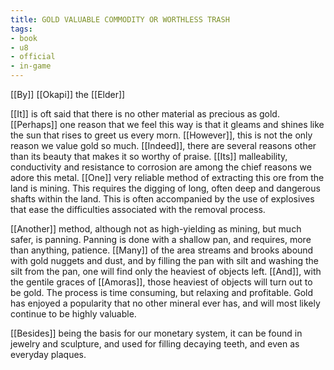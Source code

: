 ```yaml
---
title: GOLD VALUABLE COMMODITY OR WORTHLESS TRASH
tags:
- book
- u8
- official
- in-game
---
```


[[By]] [[Okapi]] the [[Elder]]  
  
[[It]] is oft said that there is no other material as precious as gold. [[Perhaps]] one reason that we feel this way is that it gleams and shines like the sun that rises to greet us every morn. [[However]], this is not the only reason we value gold so much. [[Indeed]], there are several reasons other than its beauty that makes it so worthy of praise. [[Its]] malleability, conductivity and resistance to corrosion are among the chief reasons we adore this metal. [[One]] very reliable method of extracting this ore from the land is mining. This requires the digging of long, often deep and dangerous shafts within the land. This is often accompanied by the use of explosives that ease the difficulties associated with the removal process.  
  
[[Another]] method, although not as high-yielding as mining, but much safer, is panning. Panning is done with a shallow pan, and requires, more than anything, patience. [[Many]] of the area streams and brooks abound with gold nuggets and dust, and by filling the pan with silt and washing the silt from the pan, one will find only the heaviest of objects left. [[And]], with the gentile graces of [[Amoras]], those heaviest of objects will turn out to be gold. The process is time consuming, but relaxing and profitable. Gold has enjoyed a popularity that no other mineral ever has, and will most likely continue to be highly valuable.  
  
[[Besides]] being the basis for our monetary system, it can be found in jewelry and sculpture, and used for filling decaying teeth, and even as everyday plaques.  